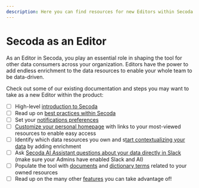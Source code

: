 ```yaml
---
description: Here you can find resources for new Editors within Secoda
---
```


# Secoda as an Editor

As an Editor in Secoda, you play an essential role in shaping the tool for other data consumers across your organization. Editors have the power to add endless enrichment to the data resources to enable your whole team to be data-driven.

Check out some of our existing documentation and steps you may want to take as a new Editor within the product:

* [ ] High-level [introduction to Secoda](../readme/secoda-as-a-viewer/introduction-guide.md)
* [ ] Read up on [best practices within Secoda](../readme/best-practices/)
* [ ] Set your [notifications preferences](../features/notifications.md)&#x20;
* [ ] [Customize your personal homepage](../features/custom-homepage.md#personal-homepage) with links to your most-viewed resources to enable easy access&#x20;
* [ ] Identify which data resources you own and s[tart contextualizing your data](../resource-and-metadata-management/add-documentation/) by adding enrichment
* [ ] Ask [Secoda AI Assistant questions about your data directly in Slack](../integrations/productivity-tools/slack-connection/slack-ai-assistant.md) (make sure your Admins have enabled Slack and AI)
* [ ] Populate the tool with [documents](../features/documents.md) and [dictionary terms](../features/metrics/) related to your owned resources
* [ ] Read up on the many other [features](../features/) you can take advantage of!
